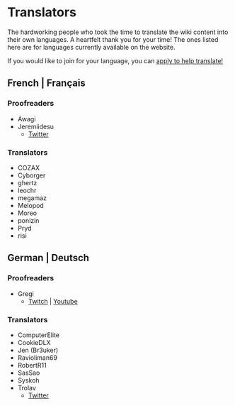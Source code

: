# Translators
The hardworking people who took the time to translate the wiki content into their own languages. A heartfelt thank you for your time! The ones listed here are for languages currently available on the website.

If you would like to join for your language, you can [apply to help translate!](https://forms.gle/e3BqA3poMjESARe76)

## French | Français

### Proofreaders

* Awagi
* Jeremiidesu
  * [Twitter](https://twitter.com/Jeremiidesu)

### Translators

* COZAX
* Cyborger
* ghertz
* leochr
* megamaz
* Melopod
* Moreo
* ponizin
* Pryd
* risi

## German | Deutsch

### Proofreaders

* Gregi
  * [Twitch](https://www.twitch.tv/grregi) | [Youtube](https://www.youtube.com/user/gregiplays)

### Translators

* ComputerElite
* CookieDLX
* Jen (Br3uker)
* Ravioliman69
* RobertR11
* SasSao
* Syskoh
* Trolav
  * [Twitter](twitter.com/Trolav1)
